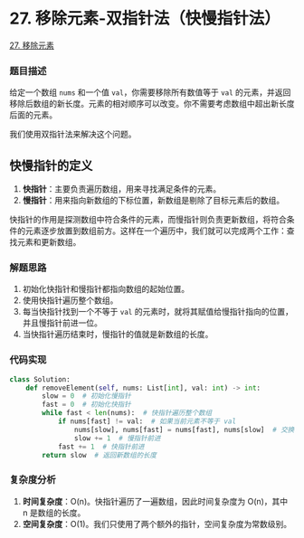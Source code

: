 # 27. 移除元素-双指针法（快慢指针法）

[27. 移除元素](https://leetcode.cn/problems/remove-element/)

### 题目描述

给定一个数组 `nums` 和一个值 `val`，你需要移除所有数值等于 `val` 的元素，并返回移除后数组的新长度。元素的相对顺序可以改变。你不需要考虑数组中超出新长度后面的元素。

我们使用双指针法来解决这个问题。

## 快慢指针的定义

1. **快指针**：主要负责遍历数组，用来寻找满足条件的元素。
2. **慢指针**：用来指向新数组的下标位置，新数组是剔除了目标元素后的数组。

快指针的作用是探测数组中符合条件的元素，而慢指针则负责更新数组，将符合条件的元素逐步放置到数组前方。这样在一个遍历中，我们就可以完成两个工作：查找元素和更新数组。

### 解题思路

1. 初始化快指针和慢指针都指向数组的起始位置。
2. 使用快指针遍历整个数组。
3. 每当快指针找到一个不等于 `val` 的元素时，就将其赋值给慢指针指向的位置，并且慢指针前进一位。
4. 当快指针遍历结束时，慢指针的值就是新数组的长度。

### 代码实现

```python
class Solution:
    def removeElement(self, nums: List[int], val: int) -> int:
        slow = 0  # 初始化慢指针
        fast = 0  # 初始化快指针
        while fast < len(nums):  # 快指针遍历整个数组
            if nums[fast] != val:  # 如果当前元素不等于 val
                nums[slow], nums[fast] = nums[fast], nums[slow]  # 交换快慢指针指向的元素
                slow += 1  # 慢指针前进
            fast += 1  # 快指针前进
        return slow  # 返回新数组的长度
```

### 复杂度分析
1. **时间复杂度**：O(n)。快指针遍历了一遍数组，因此时间复杂度为 O(n)，其中 n 是数组的长度。
2. **空间复杂度**：O(1)。我们只使用了两个额外的指针，空间复杂度为常数级别。